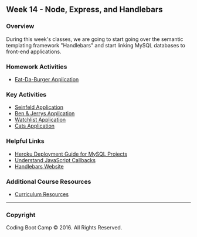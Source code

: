 ## Week 14 - Node, Express, and Handlebars

### Overview

During this week's classes, we are going to start going over the semantic templating framework "Handlebars" and start linking MySQL databases to front-end applications.

### Homework Activities

* [Eat-Da-Burger Application](../homework/14-handlebars/homework_instructions.md)

### Key Activities

* [Seinfeld Application](Activities/03-SeinfeldApp)
* [Ben & Jerrys Application](Activities/05-BenAndJerrys)
* [Watchlist Application](Activities/10-WatchList)
* [Cats Application](Activities/18-CatsApp)

### Helpful Links

* [Heroku Deployment Guide for MySQL Projects](Supplemental/MySQLHerokuDeploymentProcess.pdf)
* [Understand JavaScript Callbacks](http://javascriptissexy.com/understand-javascript-callback-functions-and-use-them/)
* [Handlebars Website](http://handlebarsjs.com/)

### Additional Course Resources

* [Curriculum Resources](https://github.com/coding-boot-camp/curriculum-resources)

- - -

### Copyright

Coding Boot Camp © 2016. All Rights Reserved.
